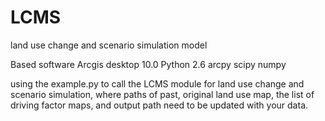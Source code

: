 # LCMS
land use change and scenario simulation model

Based software
Arcgis desktop 10.0 
Python 2.6
arcpy scipy numpy

using the example.py to call the LCMS module for land use change and scenario simulation, where paths of past, original land use map, the list of driving factor maps, and output path need to be updated with your data.
